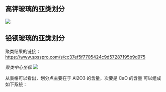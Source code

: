 ## 高钾玻璃的亚类划分
![](https://raw.githubusercontent.com/Anlieh/PicBucket/master/20220917121518.png)






## 铅钡玻璃的亚类划分
聚类结果的链接：
https://www.spsspro.com/s/cc37ef5f7705424c9d57287195b9d975

*聚类中心坐标*
![](https://raw.githubusercontent.com/Anlieh/PicBucket/master/20220917120158.png)

从表格可以看出，划分点主要在于 Al2O3 的含量，次要是 CaO 的含量
可以组成如下系统：

